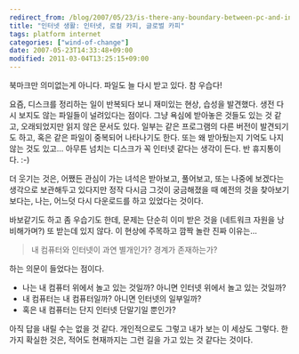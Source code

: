 ```yaml
---
redirect_from: /blog/2007/05/23/is-there-any-boundary-between-pc-and-internet/
title: "인터넷 생활: 인터넷, 로컬 카피, 글로벌 카피"
tags: platform internet
categories: ["wind-of-change"]
date: 2007-05-23T14:33:48+09:00
modified: 2011-03-04T13:25:15+09:00
---
```

북마크만 의미없는게 아니다. 파일도 늘 다시 받고 있다. 참 우습다!

요즘, 디스크를 정리하는 일이 반복되다 보니 재미있는 현상, 습성을 발견했다.
생전 다시 보지도 않는 파일들이 널려있다는 점이다. 그냥 욕심에 받아놓은
것들도 있는 것 같고, 오래되었지만 읽지 않은 문서도 있다. 일부는 같은
프로그램의 다른 버전이 발견되기도 하고, 혹은 같은 파일이 중복되어
나타나기도 한다. 또는 왜 받아뒀는지 기억도 나지 않는 것도 있고...
아무튼 넘치는 디스크가 꼭 인터넷 같다는 생각이 든다. 반 휴지통이다. :-)

더 웃기는 것은, 어쨌든 관심이 가는 녀석은 받아보고, 풀어보고, 또는 나중에
보겠다는 생각으로 보관해두고 있다지만 정작 다시금 그것이 궁금해졌을 때
예전의 것을 찾아보기 보다는, 나는, 어느덧 다시 다운로드를 하고 있었다는
것이다.

바보같기도 하고 좀 우습기도 한데, 문제는 단순히 이미 받은 것을 (네트워크
자원을 낭비해가며?) 또 받는데 있지 않다. 이 현상에 주목하고 깜짝 놀란
진짜 이유는...

> 내 컴퓨터와 인터넷이 과연 별개인가? 경계가 존재하는가?

하는 의문이 들었다는 점이다.

- 나는 내 컴퓨터 위에서 놀고 있는 것일까?
  아니면 인터넷 위에서 놀고 있는 것일까?
- 내 컴퓨터는 내 컴퓨터일까? 아니면 인터넷의 일부일까?
- 혹은 내 컴퓨터는 단지 인터넷 단말기일 뿐인가?

아직 답을 내릴 수는 없을 것 같다. 개인적으로도 그렇고 내가 보는 이 세상도
그렇다. 한가지 확실한 것은, 적어도 현재까지는 그런 길을 가고 있는 것
같다는 것이다.

